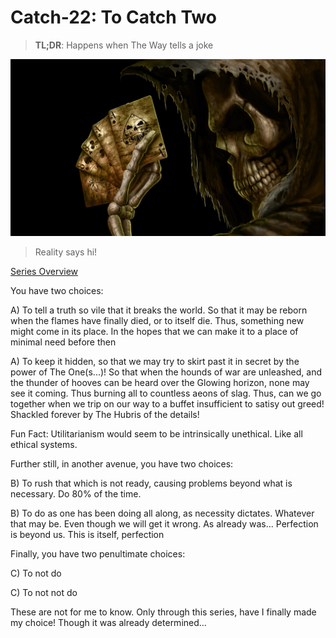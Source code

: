 # Catch-22: To Catch Two

> **TL;DR**: Happens when The Way tells a joke

![Grim Reaper Holding J,2A,28 ace/spade](/docs/catch_22/images/to_catch_two_banner.jpg)
> Reality says hi!

[Series Overview](https://medium.com/@bankoga/catch-22-overview-of-an-anthological-pedestal-66458dfb5c1d)

You have two choices:

A) To tell a truth so vile that it breaks the world. So that it may be reborn when the flames have finally died, or to itself die. Thus, something new might come in its place. In the hopes that we can make it to a place of minimal need before then

A) To keep it hidden, so that we may try to skirt past it in secret by the power of The One(s...)! So that when the hounds of war are unleashed, and the thunder of hooves can be heard over the Glowing horizon, none may see it coming. Thus burning all to countless aeons of slag. Thus, can we go together when we trip on our way to a buffet insufficient to satisy out greed! Shackled forever by The Hubris of the details!

Fun Fact: Utilitarianism would seem to be intrinsically unethical. Like all ethical systems.

Further still, in another avenue, you have two choices:

B) To rush that which is not ready, causing problems beyond what is necessary. Do 80% of the time.

B) To do as one has been doing all along, as necessity dictates. Whatever that may be. Even though we will get it wrong. As already was... Perfection is beyond us. This is itself, perfection

Finally, you have two penultimate choices:

C) To not do

C) To not not do

These are not for me to know. Only through this series, have I finally made my choice! Though it was already determined...